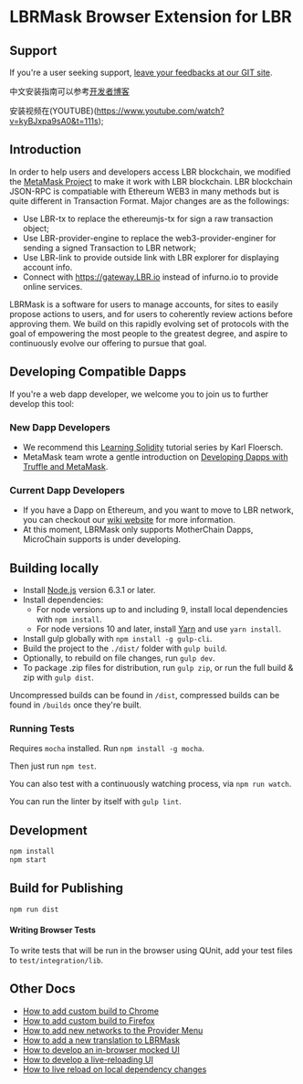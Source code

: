 # LBRMask Browser Extension for LBR

## Support

If you're a user seeking support, [leave your feedbacks at our GIT site](https://github.com/LBRChain/LBRMask/issues).

中文安装指南可以参考[开发者博客](https://blog.csdn.net/lyq13573221675/article/details/82380846)

安装视频在(YOUTUBE)(https://www.youtube.com/watch?v=kyBJxpa9sA0&t=111s);

## Introduction

In order to help users and developers access LBR blockchain, we modified the [MetaMask Project](https://metamask.io/) to make it work with LBR blockchain. LBR blockchain JSON-RPC is compatiable with Ethereum WEB3 in many methods but is quite different in Transaction Format. Major changes are as the followings:
- Use LBR-tx to replace the ethereumjs-tx for sign a raw transaction object;
- Use LBR-provider-engine to replace the web3-provider-enginer for sending a signed Transaction to LBR network;
- Use LBR-link to provide outside link with LBR explorer for displaying account info.
- Connect with https://gateway.LBR.io instead of infurno.io to provide online services.

LBRMask is a software for users to manage accounts, for sites to easily propose actions to users, and for users to coherently review actions before approving them. We build on this rapidly evolving set of protocols with the goal of empowering the most people to the greatest degree, and aspire to continuously evolve our offering to pursue that goal.


## Developing Compatible Dapps

If you're a web dapp developer, we welcome you to join us to further develop this tool:

### New Dapp Developers

- We recommend this [Learning Solidity](https://karl.tech/learning-solidity-part-1-deploy-a-contract/) tutorial series by Karl Floersch.
- MetaMask team wrote a gentle introduction on [Developing Dapps with Truffle and MetaMask](https://medium.com/metamask/developing-ethereum-dapps-with-truffle-and-metamask-aa8ad7e363ba).

### Current Dapp Developers

- If you have a Dapp on Ethereum, and you want to move to LBR network, you can checkout our [wiki website](https://github.com/LBRChain/LBR-core/wiki/MoveToLBR) for more information. 
- At this moment, LBRMask only supports MotherChain Dapps, MicroChain supports is under developing.

## Building locally

 - Install [Node.js](https://nodejs.org/en/) version 6.3.1 or later.
 - Install dependencies:
   - For node versions up to and including 9, install local dependencies with `npm install`.
   - For node versions 10 and later, install [Yarn](https://yarnpkg.com/lang/en/docs/install/) and use `yarn install`.
 - Install gulp globally with `npm install -g gulp-cli`.
 - Build the project to the `./dist/` folder with `gulp build`.
 - Optionally, to rebuild on file changes, run `gulp dev`.
 - To package .zip files for distribution, run `gulp zip`, or run the full build & zip with `gulp dist`.

 Uncompressed builds can be found in `/dist`, compressed builds can be found in `/builds` once they're built.

### Running Tests

Requires `mocha` installed. Run `npm install -g mocha`.

Then just run `npm test`.

You can also test with a continuously watching process, via `npm run watch`.

You can run the linter by itself with `gulp lint`.

## Development

```bash
npm install
npm start
```

## Build for Publishing

```bash
npm run dist
```

#### Writing Browser Tests

To write tests that will be run in the browser using QUnit, add your test files to `test/integration/lib`.

## Other Docs

- [How to add custom build to Chrome](./docs/add-to-chrome.md)
- [How to add custom build to Firefox](./docs/add-to-firefox.md)
- [How to add new networks to the Provider Menu](./docs/adding-new-networks.md)
- [How to add a new translation to LBRMask](./docs/translating-guide.md)
- [How to develop an in-browser mocked UI](./docs/ui-mock-mode.md)
- [How to develop a live-reloading UI](./docs/ui-dev-mode.md)
- [How to live reload on local dependency changes](./docs/developing-on-deps.md)


